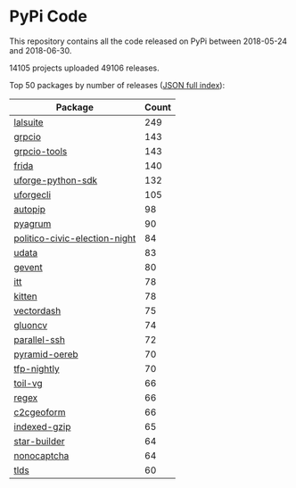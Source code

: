 # PyPi Code

This repository contains all the code released on PyPi between 2018-05-24 and 2018-06-30.

14105 projects uploaded 49106 releases. 

Top 50 packages by number of releases ([JSON full index](./index.json)):

| Package   | Count |
|-----------|-------|
| [lalsuite](https://github.com/pypi-data/pypi-code-26/tree/import/lalsuite) | 249 |
| [grpcio](https://github.com/pypi-data/pypi-code-26/tree/import/grpcio) | 143 |
| [grpcio-tools](https://github.com/pypi-data/pypi-code-26/tree/import/grpcio-tools) | 143 |
| [frida](https://github.com/pypi-data/pypi-code-26/tree/import/frida) | 140 |
| [uforge-python-sdk](https://github.com/pypi-data/pypi-code-26/tree/import/uforge-python-sdk) | 132 |
| [uforgecli](https://github.com/pypi-data/pypi-code-26/tree/import/uforgecli) | 105 |
| [autopip](https://github.com/pypi-data/pypi-code-26/tree/import/autopip) | 98 |
| [pyagrum](https://github.com/pypi-data/pypi-code-26/tree/import/pyagrum) | 90 |
| [politico-civic-election-night](https://github.com/pypi-data/pypi-code-26/tree/import/politico-civic-election-night) | 84 |
| [udata](https://github.com/pypi-data/pypi-code-26/tree/import/udata) | 83 |
| [gevent](https://github.com/pypi-data/pypi-code-26/tree/import/gevent) | 80 |
| [itt](https://github.com/pypi-data/pypi-code-26/tree/import/itt) | 78 |
| [kitten](https://github.com/pypi-data/pypi-code-26/tree/import/kitten) | 78 |
| [vectordash](https://github.com/pypi-data/pypi-code-26/tree/import/vectordash) | 75 |
| [gluoncv](https://github.com/pypi-data/pypi-code-26/tree/import/gluoncv) | 74 |
| [parallel-ssh](https://github.com/pypi-data/pypi-code-26/tree/import/parallel-ssh) | 72 |
| [pyramid-oereb](https://github.com/pypi-data/pypi-code-26/tree/import/pyramid-oereb) | 70 |
| [tfp-nightly](https://github.com/pypi-data/pypi-code-26/tree/import/tfp-nightly) | 70 |
| [toil-vg](https://github.com/pypi-data/pypi-code-26/tree/import/toil-vg) | 66 |
| [regex](https://github.com/pypi-data/pypi-code-26/tree/import/regex) | 66 |
| [c2cgeoform](https://github.com/pypi-data/pypi-code-26/tree/import/c2cgeoform) | 66 |
| [indexed-gzip](https://github.com/pypi-data/pypi-code-26/tree/import/indexed-gzip) | 65 |
| [star-builder](https://github.com/pypi-data/pypi-code-26/tree/import/star-builder) | 64 |
| [nonocaptcha](https://github.com/pypi-data/pypi-code-26/tree/import/nonocaptcha) | 64 |
| [tlds](https://github.com/pypi-data/pypi-code-26/tree/import/tlds) | 60 |
